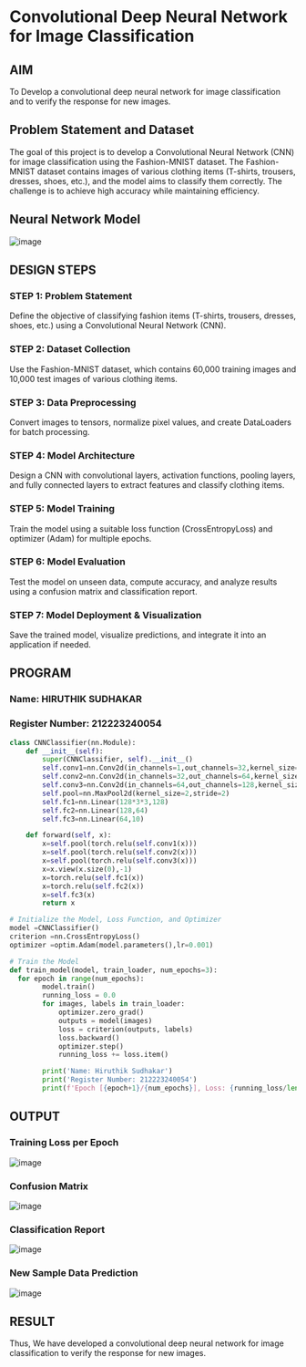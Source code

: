 # Convolutional Deep Neural Network for Image Classification

## AIM

To Develop a convolutional deep neural network for image classification and to verify the response for new images.

## Problem Statement and Dataset


The goal of this project is to develop a Convolutional Neural Network (CNN) for image classification using the Fashion-MNIST dataset. The Fashion-MNIST dataset contains images of various clothing items (T-shirts, trousers, dresses, shoes, etc.), and the model aims to classify them correctly. The challenge is to achieve high accuracy while maintaining efficiency.

## Neural Network Model

![image](https://github.com/user-attachments/assets/a7efbc53-64b5-4aca-b173-9185f3476d2e)


## DESIGN STEPS

### STEP 1: Problem Statement
Define the objective of classifying fashion items (T-shirts, trousers, dresses, shoes, etc.) using a Convolutional Neural Network (CNN).

### STEP 2: Dataset Collection
Use the Fashion-MNIST dataset, which contains 60,000 training images and 10,000 test images of various clothing items.

### STEP 3: Data Preprocessing
Convert images to tensors, normalize pixel values, and create DataLoaders for batch processing.

### STEP 4: Model Architecture
Design a CNN with convolutional layers, activation functions, pooling layers, and fully connected layers to extract features and classify clothing items.

### STEP 5: Model Training
Train the model using a suitable loss function (CrossEntropyLoss) and optimizer (Adam) for multiple epochs.

### STEP 6: Model Evaluation
Test the model on unseen data, compute accuracy, and analyze results using a confusion matrix and classification report.

### STEP 7: Model Deployment & Visualization
Save the trained model, visualize predictions, and integrate it into an application if needed.

## PROGRAM

### Name: HIRUTHIK SUDHAKAR
### Register Number: 212223240054
```python
class CNNClassifier(nn.Module):
    def __init__(self):
        super(CNNClassifier, self).__init__()
        self.conv1=nn.Conv2d(in_channels=1,out_channels=32,kernel_size=3,padding=1)
        self.conv2=nn.Conv2d(in_channels=32,out_channels=64,kernel_size=3,padding=1)
        self.conv3=nn.Conv2d(in_channels=64,out_channels=128,kernel_size=3,padding=1)
        self.pool=nn.MaxPool2d(kernel_size=2,stride=2)
        self.fc1=nn.Linear(128*3*3,128)
        self.fc2=nn.Linear(128,64)
        self.fc3=nn.Linear(64,10)

    def forward(self, x):
        x=self.pool(torch.relu(self.conv1(x)))
        x=self.pool(torch.relu(self.conv2(x)))
        x=self.pool(torch.relu(self.conv3(x)))
        x=x.view(x.size(0),-1)
        x=torch.relu(self.fc1(x))
        x=torch.relu(self.fc2(x))
        x=self.fc3(x)
        return x


```

```python
# Initialize the Model, Loss Function, and Optimizer
model =CNNClassifier()
criterion =nn.CrossEntropyLoss()
optimizer =optim.Adam(model.parameters(),lr=0.001)
```

```python
# Train the Model
def train_model(model, train_loader, num_epochs=3):
  for epoch in range(num_epochs):
        model.train()
        running_loss = 0.0
        for images, labels in train_loader:
            optimizer.zero_grad()
            outputs = model(images)
            loss = criterion(outputs, labels)
            loss.backward()
            optimizer.step()
            running_loss += loss.item()

        print('Name: Hiruthik Sudhakar')
        print('Register Number: 212223240054')
        print(f'Epoch [{epoch+1}/{num_epochs}], Loss: {running_loss/len(train_loader):.4f}')

```

## OUTPUT
### Training Loss per Epoch
![image](https://github.com/user-attachments/assets/84a95541-606f-4ad8-8d6f-3d42be2ba591)


### Confusion Matrix

![image](https://github.com/user-attachments/assets/40c21e27-a77b-406b-b6aa-7e66ed722990)



### Classification Report

![image](https://github.com/user-attachments/assets/d73c67ca-7768-4a1b-af9c-52690a4ce355)



### New Sample Data Prediction

![image](https://github.com/user-attachments/assets/9b1187b5-e589-4581-86f6-eaa2f9e25563)



## RESULT
Thus, We have developed a convolutional deep neural network for image classification to verify the response for new images.

